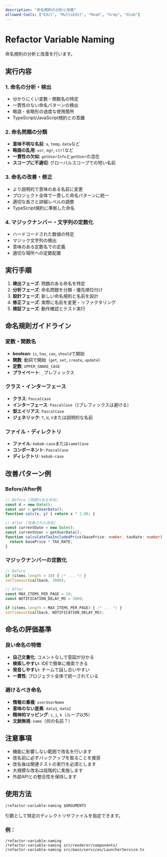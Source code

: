 ```yaml
---
description: "命名規則の分析と改善"
allowed-tools: ["Edit", "MultiEdit", "Read", "Grep", "Glob"]
---
```


# Refactor Variable Naming

命名規則の分析と改善を行います。

## 実行内容

### 1. 命名の分析・検出
- 分かりにくい変数・関数名の特定
- 一貫性のない命名パターンの検出
- 略語・省略形の過度な使用箇所
- TypeScript/JavaScript規約との乖離

### 2. 命名問題の分類
- **意味不明な名前**: `a`, `temp`, `data`など
- **略語の乱用**: `usr`, `mgr`, `ctrl`など
- **一貫性の欠如**: `getUserInfo`と`getUser`の混在
- **スコープに不適切**: グローバルスコープでの短い名前

### 3. 命名の改善・修正
- より説明的で意味のある名前に変更
- プロジェクト全体で一貫した命名パターンに統一
- 適切な長さと詳細レベルの調整
- TypeScript規約に準拠した命名

### 4. マジックナンバー・文字列の定数化
- ハードコードされた数値の特定
- マジック文字列の検出
- 意味のある定数名での定義
- 適切な場所への定数配置

## 実行手順

1. **検出フェーズ**: 問題のある命名を特定
2. **分析フェーズ**: 命名問題を分類・優先順位付け
3. **設計フェーズ**: 新しい命名規則と名前を設計
4. **修正フェーズ**: 実際に名前を変更・リファクタリング
5. **検証フェーズ**: 動作確認とテスト実行

## 命名規則ガイドライン

### 変数・関数名
- **boolean**: `is`, `has`, `can`, `should`で開始
- **関数**: 動詞で開始（`get`, `set`, `create`, `update`）
- **定数**: `UPPER_SNAKE_CASE`
- **プライベート**: `_`プレフィックス

### クラス・インターフェース
- **クラス**: `PascalCase`
- **インターフェース**: `PascalCase`（`I`プレフィックスは避ける）
- **型エイリアス**: `PascalCase`
- **ジェネリック**: `T`, `U`, `V`または説明的な名前

### ファイル・ディレクトリ
- **ファイル**: `kebab-case`または`camelCase`
- **コンポーネント**: `PascalCase`
- **ディレクトリ**: `kebab-case`

## 改善パターン例

### Before/After例

```typescript
// Before (問題のある命名)
const d = new Date();
const usr = getUserData();
function calc(x, y) { return x * 1.08; }

// After (改善された命名)
const currentDate = new Date();
const currentUser = getUserData();
function calculateTaxIncludedPrice(basePrice: number, taxRate: number) {
  return basePrice * TAX_RATE;
}
```

### マジックナンバーの定数化

```typescript
// Before
if (items.length > 10) { /* ... */ }
setTimeout(callback, 3000);

// After
const MAX_ITEMS_PER_PAGE = 10;
const NOTIFICATION_DELAY_MS = 3000;

if (items.length > MAX_ITEMS_PER_PAGE) { /* ... */ }
setTimeout(callback, NOTIFICATION_DELAY_MS);
```

## 命名の評価基準

### 良い命名の特徴
- **自己文書化**: コメントなしで意図が分かる
- **検索しやすい**: IDEで簡単に検索できる
- **発音しやすい**: チームで話し合いやすい
- **一貫性**: プロジェクト全体で統一されている

### 避けるべき命名
- **情報の重複**: `userUserName`
- **意味のない差異**: `data1`, `data2`
- **精神的マッピング**: `i`, `j`, `k`（ループ以外）
- **文脈無視**: `name`（何の名前？）

## 注意事項

- 機能に影響しない範囲で改名を行います
- 改名前に必ずバックアップを取ることを推奨
- 改名後は関連テストの実行を必須とします
- 大規模な改名は段階的に実施します
- 外部APIとの整合性を保持します

## 使用方法

```
/refactor-variable-naming $ARGUMENTS
```

引数として特定のディレクトリやファイルを指定できます。

### 例：
```
/refactor-variable-naming
/refactor-variable-naming src/renderer/components/
/refactor-variable-naming src/main/services/LauncherService.ts
```